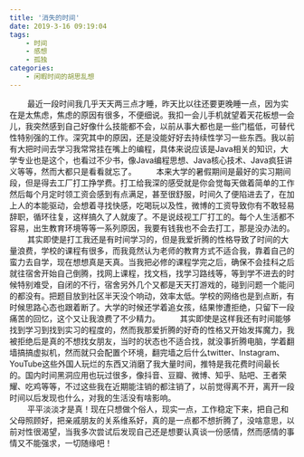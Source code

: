 ```yaml
---
title: '消失的时间'
date: 2019-3-16 09:19:04
tags:
    - 时间
    - 感想
    - 孤独
categories: 
    - 闲暇时间的胡思乱想
---
```


&nbsp;&nbsp;&nbsp;&nbsp;&nbsp;&nbsp;&nbsp;&nbsp;最近一段时间我几乎天天两三点才睡，昨天比以往还要更晚睡一点，因为实在是太焦虑，焦虑的原因有很多，不便细说。我扣一会儿手机就望着天花板想一会儿，我突然感到自己好像什么技能都不会，以前从事大都也是一些门槛低，可替代性特别强的工作。深究其中的原因，还是没能好好去持续性学习一些东西。我以前有大把时间去学习我常常挂在嘴上的编程，具体来说应该是Java相关的知识，大学专业也是这个，也看过不少书，像Java编程思想、Java核心技术、Java疯狂讲义等等，然而大都只是看看就忘了。 
&nbsp;&nbsp;&nbsp;&nbsp;&nbsp;&nbsp;&nbsp;&nbsp;本来大学的暑假期间是最好的实习期间段，但是得去工厂打工挣学费。打工给我深的感受就是你会觉每天做着简单的工作然后每个月定时领工资会感到有点满足，甚至很舒服，时间久了便陷进去了，在加上人的本能驱动，会想着寻找快感，吃喝玩以及性，微博的工资导致你有不敢轻易辞职，循环往复，这样搞久了人就废了。不是说歧视工厂打工的。每个人生活都不容易，出生教育环境等等一系列原因，我要有钱我也不会去打工，那是没办法的。  
&nbsp;&nbsp;&nbsp;&nbsp;&nbsp;&nbsp;&nbsp;&nbsp;其实即使是打工我还是有时间学习的，但是我爱折腾的性格导致了时间的大量浪费，学校的课程有很多，而我竟然认为老师的教育方式不适合我，靠着自己的蛮力去自学，现在想想真是天真。当我把必修的课程学完之后，确保不会挂科之后就往宿舍开始自己倒腾，找网上课程，找文档，找学习路线等，等到学不进去的时候特别难受，自闭的不行，宿舍另外几个又都是天天打游戏的，碰到问题一个能问的都没有。把题目放到社区半天没个响动，效率太低。学校的网络也是到点断，有时候思路心态也跟着断了。大学的时候还学着追女孩，结果惨遭拒绝，只留下一段痛苦的回忆，这个又让我浪费了不少精力。 
&nbsp;&nbsp;&nbsp;&nbsp;&nbsp;&nbsp;&nbsp;&nbsp;其实即使是这样我还有时间能够找到学习到找到实习的程度的，然而我那爱折腾的好奇的性格又开始发挥魔力，我被拒绝后是真的不想找女朋友，当时的状态也不适合找，就没事折腾电脑，学着翻墙搞搞虚拟机，然而就只会配置个环境，翻完墙之后什么twitter、Instagram、YouTube这些外国人玩烂的东西又消磨了我大量时间，推特是我花费时间最长的。国内时间黑洞应用也玩过很多，像抖音、豆瓣、微博、知乎、贴吧、王者荣耀、吃鸡等等，不过这些我在近期能注销的都注销了，以前觉得离不开，离开一段时间以后发现也什么，对我的生活没有啥影响。  
&nbsp;&nbsp;&nbsp;&nbsp;&nbsp;&nbsp;&nbsp;&nbsp;平平淡淡才是真！现在只想做个俗人，现实一点，工作稳定下来，把自己和父母照顾好，把亲戚朋友的关系维系好，真的是一点都不想折腾了，没啥意思，以前对性很渴望，当我多次尝试后发现自己还是想要认真谈一份感情，然而感情的事情又不能强求，一切随缘吧！
